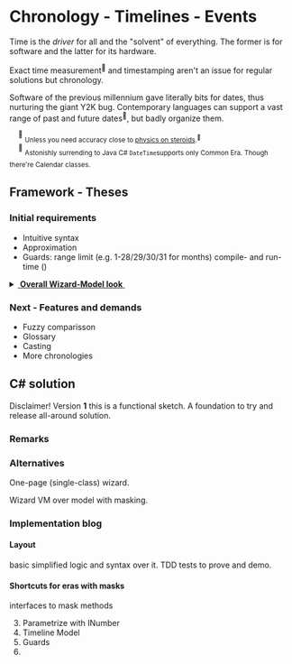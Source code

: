 # Chronology - Timelines - Events

Time is the _driver_ for all and the "solvent" of everything. The former is for software and the latter for its hardware.

Exact time measurement<sup>🔬</sup> and timestamping aren't an issue for regular solutions but chronology.

Software of the previous millennium gave literally bits for dates, thus nurturing the giant Y2K bug. Contemporary languages can support a vast range of past and future dates<sup>📆</sup>, but badly organize them.

&nbsp;&nbsp;&nbsp;&nbsp;<sup>🔬</sup> <sub>Unless you need accuracy close to [physics on steroids](https://www.nobelprize.org/prizes/physics/2023/summary/).<sup>🔗</sup></sub>\
&nbsp;&nbsp;&nbsp;&nbsp;<sup>📆</sup> <sub>Astonishly surrending to Java  C# `DateTime`supports only Common Era. Though there're Calendar classes.</sub>

## Framework - Theses

### Initial requirements

+ Intuitive syntax
+ Approximation
+ Guards: range limit (e.g. 1-28/29/30/31 for months) compile- and run-time ()

<details>
  <summary><ins>&nbsp;<b>Overall Wizard-Model look</b>&nbsp;</ins></summary>
&nbsp;
  
  [![Wizard (date, year, ca., ago) - Mode (output) diagram](../../../README+/_rsc/images/bigmessowires.com_wired-circuit.jpg)](https://github.com/Kyriosity/read-write/tree/main/README+/pencraft/README+/_rsc)
  
</details>

### Next - Features and demands 

+ Fuzzy comparisson
+ Glossary 
+ Casting
+ More chronologies

## C# solution 

Disclaimer! Version&nbsp;**1** this is a functional sketch. A foundation to try and release all-around solution. 

### Remarks 


### Alternatives

One-page (single-class) wizard.

Wizard VM over model with masking.

### Implementation blog

#### Layout 

basic simplified logic and syntax over it. TDD tests to prove and demo.

#### Shortcuts for eras with masks

interfaces to mask methods

3) Parametrize with INumber 
4) Timeline Model
5) Guards
6) 
